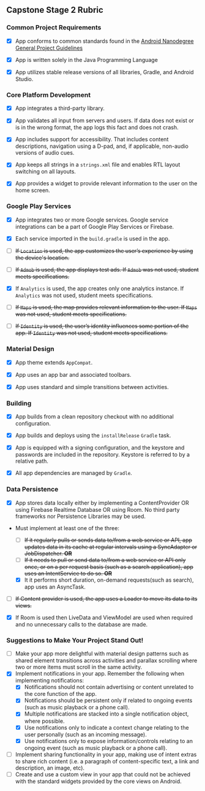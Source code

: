 
## Capstone Stage 2 Rubric

### Common Project Requirements

- [x] App conforms to common standards found in the [Android Nanodegree General Project Guidelines](http://udacity.github.io/android-nanodegree-guidelines/core.html)
- [x] App is written solely in the Java Programming Language
- [x] App utilizes stable release versions of all libraries, Gradle, and Android Studio.


### Core Platform Development

- [x] App integrates a third-party library.
- [x] App validates all input from servers and users. If data does not exist or is in the wrong format, the app logs this fact and does not crash.
- [x] App includes support for accessibility. That includes content descriptions, navigation using a D-pad, and, if applicable, non-audio versions of audio cues.
- [x] App keeps all strings in a `strings.xml` file and enables RTL layout switching on all layouts.
- [x] App provides a widget to provide relevant information to the user on the home screen.


### Google Play Services

- [x] App integrates two or more Google services. Google service integrations can be a part of Google Play Services or Firebase.
- [x] Each service imported in the `build.gradle` is used in the app.
- [ ] ~~If `Location` is used, the app customizes the user’s experience by using the device's location.~~
- [ ] ~~If `Admob` is used, the app displays test ads. If `Admob` was not used, student meets specifications.~~
- [x] If `Analytics` is used, the app creates only one analytics instance. If `Analytics` was not used, student meets specifications.
- [ ] ~~If `Maps` is used, the map provides relevant information to the user. If `Maps` was not used, student meets specifications.~~
- [ ] ~~If `Identity` is used, the user’s identity influences some portion of the app. If `Identity` was not used, student meets specifications.~~


### Material Design

- [x] App theme extends `AppCompat`.
- [x] App uses an app bar and associated toolbars.
- [x] App uses standard and simple transitions between activities.


### Building

- [x] App builds from a clean repository checkout with no additional configuration.
- [x] App builds and deploys using the `installRelease` `Gradle` task.
- [x] App is equipped with a signing configuration, and the keystore and passwords are included in the repository. Keystore is referred to by a relative path.
- [x] All app dependencies are managed by `Gradle`.


### Data Persistence

- [x] App stores data locally either by implementing a ContentProvider OR using Firebase Realtime Database OR using Room. No third party frameworks nor Persistence Libraries may be used.
- Must implement at least one of the three:

    - [ ] ~~If it regularly pulls or sends data to/from a web service or API, app updates data in its cache at regular intervals using a SyncAdapter or JobDispatcher. **OR**~~
    - [ ] ~~If it needs to pull or send data to/from a web service or API only once, or on a per request basis (such as a search application), app uses an IntentService to do so. **OR**~~
    - [x] It it performs short duration, on-demand requests(such as search), app uses an AsyncTask.
- [ ] ~~If Content provider is used, the app uses a Loader to move its data to its views.~~
- [x] If Room is used then LiveData and ViewModel are used when required and no unnecessary calls to the database are made.



### Suggestions to Make Your Project Stand Out!

- [ ] Make your app more delightful with material design patterns such as shared element transitions across activities and parallax scrolling where two or more items must scroll in the same activity.
- [x] Implement notifications in your app. Remember the following when implementing notifications:
    - [x] Notifications should not contain advertising or content unrelated to the core function of the app.
    - [x] Notifications should be persistent only if related to ongoing events (such as music playback or a phone call).
    - [x] Multiple notifications are stacked into a single notification object, where possible.
    - [x] Use notifications only to indicate a context change relating to the user personally (such as an incoming message).
    - [x] Use notifications only to expose information/controls relating to an ongoing event (such as music playback or a phone call).
- [ ] Implement sharing functionality in your app, making use of intent extras to share rich content (i.e. a paragraph of content-specific text, a link and description, an image, etc).
- [ ] Create and use a custom view in your app that could not be achieved with the standard widgets provided by the core views on Android.
